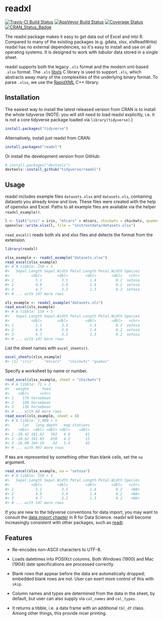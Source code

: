 
<!-- README.md is generated from README.Rmd. Please edit that file -->
readxl
======

[![Travis-CI Build Status](https://travis-ci.org/tidyverse/readxl.svg?branch=master)](https://travis-ci.org/tidyverse/readxl) [![AppVeyor Build Status](https://ci.appveyor.com/api/projects/status/github/tidyverse/readxl?branch=master&svg=true)](https://ci.appveyor.com/project/tidyverse/readxl) [![Coverage Status](https://img.shields.io/codecov/c/github/tidyverse/readxl/master.svg)](https://codecov.io/github/tidyverse/readxl?branch=master) [![CRAN\_Status\_Badge](https://www.r-pkg.org/badges/version/readxl)](https://cran.r-project.org/package=readxl)

The readxl package makes it easy to get data out of Excel and into R. Compared to many of the existing packages (e.g. gdata, xlsx, xlsReadWrite) readxl has no external dependencies, so it's easy to install and use on all operating systems. It is designed to work with *tabular* data stored in a single sheet.

readxl supports both the legacy `.xls` format and the modern xml-based `.xlsx` format. The `.xls` [libxls](http://sourceforge.net/projects/libxls/) C library is used to support `.xls`, which abstracts away many of the complexities of the underlying binary format. To parse `.xlsx`, we use the [RapidXML](http://rapidxml.sourceforge.net) C++ library.

Installation
------------

The easiest way to install the latest released version from CRAN is to install the whole tidyverse (NOTE: you will still need to load readxl explicitly, i.e. it is not a core tidyverse package loaded via `library(tidyverse)`.)

``` r
install.packages("tidyverse")
```

Alternatively, install just readxl from CRAN:

``` r
install.packages("readxl")
```

Or install the development version from GitHub:

``` r
# install.packages("devtools")
devtools::install_github("tidyverse/readxl")
```

Usage
-----

readxl includes example files `datasets.xlsx` and `datasets.xls`, containing datasets you already know and love. These files were created with the help of openxlsx and Excel. Paths to all example files are available via the helper `readxl_example()`.

``` r
l <- list("iris" = iris, "mtcars" = mtcars, chickwts = chickwts, quakes = quakes)
openxlsx::write.xlsx(l, file = "inst/extdata/datasets.xlsx")
```

`read_excel()` reads both xls and xlsx files and detects the format from the extension.

``` r
library(readxl)

xlsx_example <- readxl_example("datasets.xlsx")
read_excel(xlsx_example)
#> # A tibble: 150 × 5
#>   Sepal.Length Sepal.Width Petal.Length Petal.Width Species
#>          <dbl>       <dbl>        <dbl>       <dbl>   <chr>
#> 1          5.1         3.5          1.4         0.2  setosa
#> 2          4.9         3.0          1.4         0.2  setosa
#> 3          4.7         3.2          1.3         0.2  setosa
#> # ... with 147 more rows

xls_example <- readxl_example("datasets.xls")
read_excel(xls_example)
#> # A tibble: 150 × 5
#>   Sepal.Length Sepal.Width Petal.Length Petal.Width Species
#>          <dbl>       <dbl>        <dbl>       <dbl>   <chr>
#> 1          5.1         3.5          1.4         0.2  setosa
#> 2          4.9         3.0          1.4         0.2  setosa
#> 3          4.7         3.2          1.3         0.2  setosa
#> # ... with 147 more rows
```

List the sheet names with `excel_sheets()`.

``` r
excel_sheets(xlsx_example)
#> [1] "iris"     "mtcars"   "chickwts" "quakes"
```

Specify a worksheet by name or number.

``` r
read_excel(xlsx_example, sheet = "chickwts")
#> # A tibble: 71 × 2
#>   weight      feed
#>    <dbl>     <chr>
#> 1    179 horsebean
#> 2    160 horsebean
#> 3    136 horsebean
#> # ... with 68 more rows
read_excel(xls_example, sheet = 4)
#> # A tibble: 1,000 × 5
#>      lat   long depth   mag stations
#>    <dbl>  <dbl> <dbl> <dbl>    <dbl>
#> 1 -20.42 181.62   562   4.8       41
#> 2 -20.62 181.03   650   4.2       15
#> 3 -26.00 184.10    42   5.4       43
#> # ... with 997 more rows
```

If `NA`s are represented by something other than blank cells, set the `na` argument.

``` r
read_excel(xlsx_example, na = "setosa")
#> # A tibble: 150 × 5
#>   Sepal.Length Sepal.Width Petal.Length Petal.Width Species
#>          <dbl>       <dbl>        <dbl>       <dbl>   <chr>
#> 1          5.1         3.5          1.4         0.2    <NA>
#> 2          4.9         3.0          1.4         0.2    <NA>
#> 3          4.7         3.2          1.3         0.2    <NA>
#> # ... with 147 more rows
```

If you are new to the tidyverse conventions for data import, you may want to consult the [data import chapter](http://r4ds.had.co.nz/data-import.html) in R for Data Science. readxl will become increasingly consistent with other packages, such as [readr](http://readr.tidyverse.org).

Features
--------

-   Re-encodes non-ASCII characters to UTF-8.

-   Loads datetimes into POSIXct columns. Both Windows (1900) and Mac (1904) date specifications are processed correctly.

-   Blank rows that appear before the data are automatically dropped; embedded blank rows are not. User can exert more control of this with `skip`.

-   Column names and types are determined from the data in the sheet, by default, but user can also supply via `col_names` and `col_types`.

-   It returns a tibble, i.e. a data frame with an additional `tbl_df` class. Among other things, this provide nicer printing.
